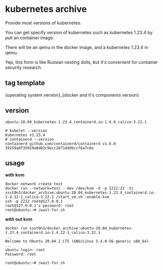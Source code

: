 # kubernetes archive

Provide most versions of kubernetes. 

You can get specify version of kubernetes such as kubernetes 1.23.4 by pull an container image.

There will be an qemu in the docker image, and a kubernetes 1.23.4 in qemu.

Yep, this form is like Russian nesting dolls, but it's convenient for container security research.

## tag template
{operating system version}_{docker and it's components version}

## version
`ubuntu-20.04_kubernetes-1.23.4_containerd.io-1.6.0_calico-3.22.1`

```
# kubelet --version
Kubernetes v1.23.4
# containerd --version
containerd github.com/containerd/containerd v1.6.0 39259a8f35919a0d02c9ecc2871ddd6ccf6a7c6e
```

## usage

**with kvm**
```
docker network create test
docker run --network=test --dev /dev/kvm -d -p 2222:22 -ti ssst0n3/docker_archive:ubuntu-20.04_kubernetes-1.23.4_containerd.io-1.4.12-1_calico-3.22.1 /start_vm.sh -enable-kvm
ssh -p 2222 root@127.0.0.1
root@127.0.0.1's password: root
root@ubuntu:~# /wait-for.sh
```

**with out kvm**
```
docker run ssst0n3/docker_archive:ubuntu-20.04_kubernetes-1.23.4_containerd.io-1.4.12-1_calico-3.22.1
...
Welcome to Ubuntu 20.04.1 LTS (GNU/Linux 5.4.0-56-generic x86_64)
...
ubuntu login: root
Password: root

root@ubuntu:~# /wait-for.sh
```
